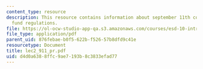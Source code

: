 ```yaml
---
content_type: resource
description: This resource contains information about september 11th compensation
  fund regulations.
file: https://ol-ocw-studio-app-qa.s3.amazonaws.com/courses/esd-10-introduction-to-technology-and-policy-fall-2006/d4d0a6388ffc9ae7193b8c3833efad77_lec2_911_pr.pdf
file_type: application/pdf
parent_uid: 876febae-b0f5-622b-f526-57b8dfd9c41e
resourcetype: Document
title: lec2_911_pr.pdf
uid: d4d0a638-8ffc-9ae7-193b-8c3833efad77
---
```

